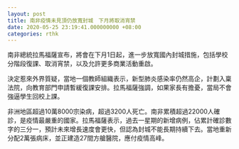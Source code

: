 ```yaml
---
layout: post
title: 南非疫情未見頂仍放寬封城　下月將取消宵禁
date: 2020-05-25 23:19:41.000000000 +08:00
categories: rthk
---
```


南非總統拉馬福薩宣布，將會在下月1日起，進一步放寬國內封城措施，包括學校分階段復課、取消宵禁，以及允許更多商業活動重啟。

決定惹來外界質疑，當地一個教師組織表示，新型肺炎感染率仍然高企，計劃入稟法院，向教育部門申請暫緩復課安排。拉馬福薩強調，如果家長有擔憂，當局不會強逼學生回校上課。

非洲地區超過10萬8000宗染病，超過3200人死亡。南非累積超過22000人確診，是疫情最嚴重的國家。拉馬福薩表示，過去一星期的新增病例，佔累計確診數字的三分一，預計未來增長速度會更快，但認為封城不能長期持續下去。當地重新分配2萬張病床，並正建造27間方艙醫院，應付疫情高峰。
